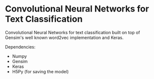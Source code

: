 # Convolutional Neural Networks for Text Classification

Convolutional Neural Networks for text classification built on top of Gensim's well known word2vec implementation and Keras.

Dependencies:
- Numpy
- Gensim
- Keras
- H5Py (for saving the model)
